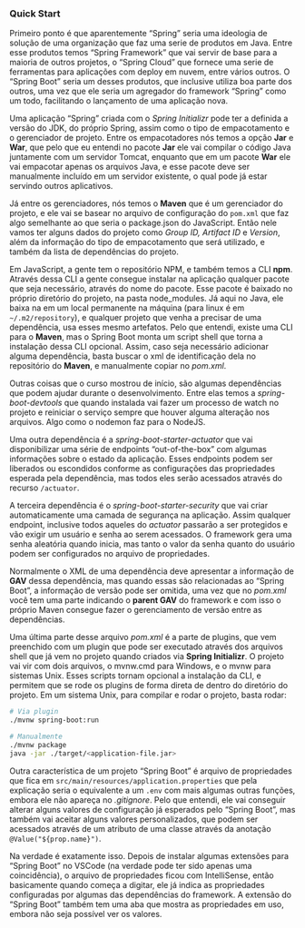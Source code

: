 ### Quick Start

Primeiro ponto é que aparentemente “Spring” seria uma ideologia de solução de uma organização que faz uma serie de produtos em Java. Entre esse produtos temos “Spring Framework” que vai servir de base para a maioria de outros projetos, o “Spring Cloud” que fornece uma serie de ferramentas para aplicações com deploy em nuvem, entre vários outros. O “Spring Boot” seria um desses produtos, que inclusive utiliza boa parte dos outros, uma vez que ele seria um agregador do framework “Spring” como um todo, facilitando o lançamento de uma aplicação nova.

Uma aplicação “Spring” criada com o *Spring Initializr* pode ter a definida a versão do JDK, do próprio Spring, assim como o tipo de empacotamento e o gerenciador de projeto. Entre os empacotadores nós temos a opção **Jar** e **War**, que pelo que eu entendi no pacote **Jar** ele vai compilar o código Java juntamente com um servidor Tomcat, enquanto que em um pacote **War** ele vai empacotar apenas os arquivos Java, e esse pacote deve ser manualmente incluído em um servidor existente, o qual pode já estar servindo outros aplicativos.

Já entre os gerenciadores, nós temos o **Maven** que é um gerenciador do projeto, e ele vai se basear no arquivo de configuração do `pom.xml` que faz algo semelhante ao que seria o package.json do JavaScript. Então nele vamos ter alguns dados do projeto como *Group ID, Artifact ID* e *Version*, além da informação do tipo de empacotamento que será utilizado, e também da lista de dependências do projeto.

Em JavaScript, a gente tem o repositório NPM, e também temos a CLI **npm**. Através dessa CLI a gente consegue instalar na aplicação qualquer pacote que seja necessário, através do nome do pacote. Esse pacote é baixado no próprio diretório do projeto, na pasta node_modules. Já aqui no Java, ele baixa na em um local permanente na máquina (para linux é em `~/.m2/repository`), e qualquer projeto que venha a precisar de uma dependência, usa esses mesmo artefatos. Pelo que entendi, existe uma CLI para o **Maven**, mas o Spring Boot monta um script shell que torna a instalação dessa CLI opcional. Assim, caso seja necessário adicionar alguma dependência, basta buscar o xml de identificação dela no repositório do **Maven**, e manualmente copiar no *pom.xml*.

Outras coisas que o curso mostrou de início, são algumas dependências que podem ajudar durante o desenvolvimento. Entre elas temos a *spring-boot-devtools* que quando instalada vai fazer um processo de watch no projeto e reiniciar o serviço sempre que houver alguma alteração nos arquivos. Algo como o nodemon faz para o NodeJS.

Uma outra dependência é a *spring-boot-starter-actuator* que vai disponibilizar uma série de endpoints “out-of-the-box” com algumas informações sobre o estado da aplicação. Esses endpoints podem ser liberados ou escondidos conforme as configurações das propriedades esperada pela dependência, mas todos eles serão acessados através do recurso `/actuator`.

A terceira dependência é o *spring-boot-starter-security* que vai criar automaticamente uma camada de segurança na aplicação. Assim qualquer endpoint, inclusive todos aqueles do *actuator* passarão a ser protegidos e vão exigir um usuário e senha ao serem acessados. O framework gera uma senha aleatória quando inicia, mas tanto o valor da senha quanto do usuário podem ser configurados no arquivo de propriedades.

Normalmente o XML de uma dependência deve apresentar a informação de **GAV** dessa dependência, mas quando essas são relacionadas ao “Spring Boot”, a informação de versão pode ser omitida, uma vez que no *pom.xml* você tem uma parte indicando o **parent GAV** do framework e com isso o próprio Maven consegue fazer o gerenciamento de versão entre as dependências.

Uma última parte desse arquivo *pom.xml* é a parte de plugins, que vem preenchido com um plugin que pode ser executado através dos arquivos shell que já vem no projeto quando criados via **Spring Initializr**. O projeto vai vir com dois arquivos, o mvnw.cmd para Windows, e o mvnw para sistemas Unix. Esses scripts tornam opcional a instalação da CLI, e permitem que se rode os plugins de forma direta de dentro do diretório do projeto. Em um sistema Unix, para compilar e rodar o projeto, basta rodar:

```bash
# Via plugin
./mvnw spring-boot:run

# Manualmente
./mvnw package
java -jar ./target/<application-file.jar>
```

Outra característica de um projeto “Spring Boot” é arquivo de propriedades que fica em `src/main/resources/application.properties` que pela explicação seria o equivalente a um `.env` com mais algumas outras funções, embora ele não apareça no *.gitignore*. Pelo que entendi, ele vai conseguir alterar alguns valores de configuração já esperados pelo “Spring Boot”, mas também vai aceitar alguns valores personalizados, que podem ser acessados através de um atributo de uma classe através da anotação `@Value("${prop.name}")`.

Na verdade é exatamente isso. Depois de instalar algumas extensões para “Spring Boot” no VSCode (na verdade pode ter sido apenas uma coincidência), o arquivo de propriedades ficou com IntelliSense, então basicamente quando começa a digitar, ele já indica as propriedades configuradas por algumas das dependências do framework. A extensão do “Spring Boot” também tem uma aba que mostra as propriedades em uso, embora não seja possível ver os valores.